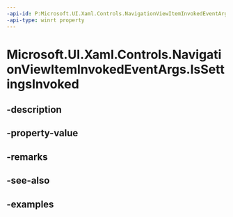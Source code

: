 ```yaml
---
-api-id: P:Microsoft.UI.Xaml.Controls.NavigationViewItemInvokedEventArgs.IsSettingsInvoked
-api-type: winrt property
---
```


<!-- Property syntax.
public bool IsSettingsInvoked { get; }
-->

# Microsoft.UI.Xaml.Controls.NavigationViewItemInvokedEventArgs.IsSettingsInvoked

## -description

## -property-value

## -remarks

## -see-also

## -examples

